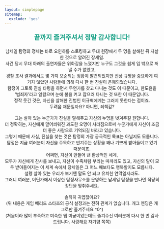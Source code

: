 ```yaml
---
layout: simplepage
sitemap:
  exclude: 'yes'
---
```


<div style="text-align : center;">
<p  style="color:16a085; font-size: 150%; font-weight:600;">끝까지 즐겨주셔서 정말 감사합니다!</p>
<p>
남세일 탐정의 정체는 바로 오인하를 스토킹하고 무대 현장에서 두 명을 살해한 뒤 자살한 것으로 알려진 장세일.<br>
사건 당시 무대 아래의 출연자들은 위화감을 느꼈지만 누구도 그것을 쉽게 입 밖으로 꺼낼 수가 없었고,<br>
경찰 조사 결과에서도 몇 가지 모순되는 정황이 발견되었지만 진상 규명을 중요하게 여기지 않았던 사람들에 의해 다시 한 번 진실이 은폐되었습니다.<br>
탐정이 그토록 진실 타령을 하면서 무언가를 찾고 다니는 것도 이 때문이고, 한도윤을 '범죄자'라고 일컬으며 눈에 불을 켜고 잡으러 다니는 것 또한 이 때문입니다.<br>
정작 웃긴 것은, 자신을 살해한 진범인 이규혁에게는 그러지 못한다는 점이죠.<br>
두려움 때문일까요? 아니면, 죄책감?<br>
<br>
그는 살아 있는 누군가가 진실을 말해주고 자신의 누명을 벗겨주길 원합니다.<br>
더 정확히는, 자신에게 덮어씌워진 과도한 오명이 사라짐으로써 누군가에게 자신이 조금 더 좋은 사람으로 기억되길 바라고 있습니다.<br>
그렇기 때문에 사실, 진실을 찾는 것은 탐정의 가장 궁극적인 목표는 아닐지도 모릅니다.<br>
탐정은 지금 여러분이 자신을 주목하고 반겨주는 상황을 꽤나 기쁘게 받아들이고 있기 때문이죠.<br>
어쩌면, 자신이 만들어 낸 환상적인 세계,<br>
모두가 자신에게 찬사를 보내고, 자신이 수족처럼 부리는 따까리도 있고, 자신의 말이 모두 받아들여지는 이 세계 속에서 장세일은 그 어느 때보다도 행복할지도 모릅니다.<br>
설령 살아 있는 우리가 보기엔 말도 안 되고 유치한 연막일지라도.<br>
그러니 여러분, 어딘가에서 이상한 탐정사무소를 운영하는 남세일 탐정을 만나면 적당히 장단을 맞춰주세요.<br>
<br>
솔직히 귀엽잖아요?
<br>
(위 내용은 게임 베리드 스타즈의 공식 설정과는 전혀 관계가 없습니다. 개그 엔딩은 개그로만 즐겨주세요 &#94;0&#94;)<br>
(처음이라 많이 부족하고 미숙한 웹 미궁이었는데도 즐겨주신 여러분께 다시 한 번 감사드립니다. 사랑해요 자기얌 쪽쪽)<br>
</p>
</div>